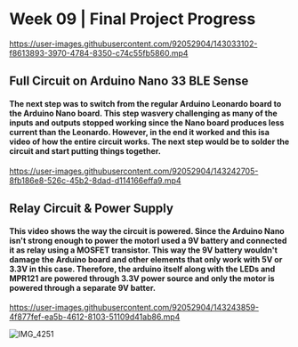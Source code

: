 <h1>Week 09 | Final Project Progress</h1>


https://user-images.githubusercontent.com/92052904/143033102-f8613893-3970-4784-8350-c74c55fb5860.mp4

<h2>Full Circuit on Arduino Nano 33 BLE Sense</h2>
<h4>The next step was to switch from the regular Arduino Leonardo board to the Arduino Nano board. This step wasvery challenging as many of the inputs and outputs stopped working since the Nano board produces less current than the Leonardo. However, in the end it worked and this isa video of how the entire circuit works. The next step would be to solder the circuit and start putting things together.</h4>

https://user-images.githubusercontent.com/92052904/143242705-8fb186e8-526c-45b2-8dad-d114166effa9.mp4

<h2>Relay Circuit & Power Supply</h2>
<h4>This video shows the way the circuit is powered. Since the Arduino Nano isn't strong enough to power the motorI used a 9V battery and connected it as relay using a MOSFET transistor. This way the 9V battery wouldn't damage the Arduino board and other elements that only work with 5V or 3.3V in this case. Therefore, the arduino itself along with the LEDs and MPR121 are powered through 3.3V power source and only the motor is powered through a separate 9V batter.</h4>

https://user-images.githubusercontent.com/92052904/143243859-4f877fef-ea5b-4612-8103-51109d41ab86.mp4

![IMG_4251](https://user-images.githubusercontent.com/92052904/143244985-f62675f6-0ed2-4771-b1a2-9fecaef17c32.jpg)

